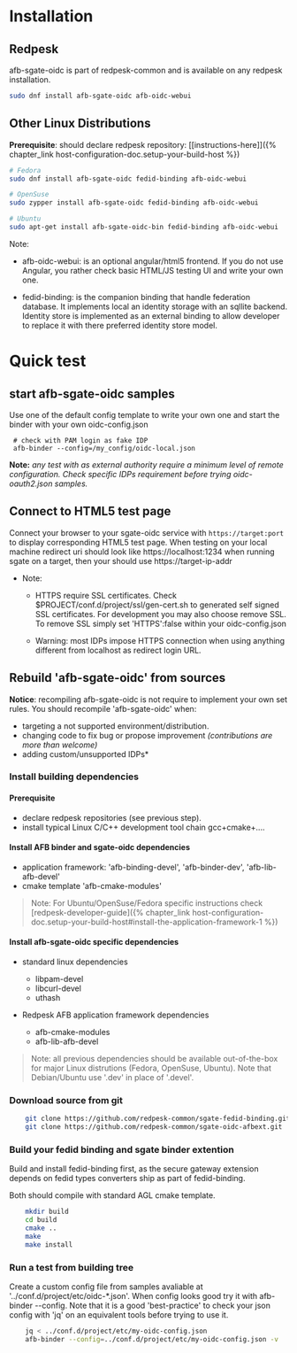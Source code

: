 # Installation

## Redpesk

afb-sgate-oidc is part of redpesk-common and is available on any redpesk installation.

```bash
sudo dnf install afb-sgate-oidc afb-oidc-webui
```

## Other Linux Distributions

**Prerequisite**: should declare redpesk repository: [[instructions-here]]({% chapter_link host-configuration-doc.setup-your-build-host %})

```bash
# Fedora
sudo dnf install afb-sgate-oidc fedid-binding afb-oidc-webui

# OpenSuse
sudo zypper install afb-sgate-oidc fedid-binding afb-oidc-webui

# Ubuntu
sudo apt-get install afb-sgate-oidc-bin fedid-binding afb-oidc-webui
```

Note:

* afb-oidc-webui: is an optional angular/html5 frontend. If you do not use Angular, you rather check basic HTML/JS testing UI and write your own one.

* fedid-binding: is the companion binding that handle federation database.  It implements local an identity storage with an sqllite backend. Identity store is implemented as an external binding to allow developer to replace it with there preferred identity store model.

# Quick test

## start afb-sgate-oidc samples
Use one of the default config template to write your own one and start the binder with your own oidc-config.json

```
 # check with PAM login as fake IDP
 afb-binder --config=/my_config/oidc-local.json
```
**Note:** *any test with as external authority require a minimum level of remote configuration. Check specific IDPs requirement before trying oidc-oauth2.json samples.*

## Connect to HTML5 test page

Connect your browser to your sgate-oidc service with ```https://target:port``` to display corresponding HTML5 test page. When testing on your local machine redirect uri should look like https://localhost:1234 when running sgate on a target, then your should use https://target-ip-addr

* Note:

    * HTTPS require SSL certificates. Check $PROJECT/conf.d/project/ssl/gen-cert.sh to generated self signed SSL certificates. For development you may also choose remove SSL. To remove SSL simply set 'HTTPS':false within your oidc-config.json

    * Warning: most IDPs impose HTTPS connection when using anything different from localhost as redirect login URL.


## Rebuild 'afb-sgate-oidc' from sources

**Notice**: recompiling afb-sgate-oidc is not require to implement your own set rules. You should recompile 'afb-sgate-oidc' when:

* targeting a not supported environment/distribution.
* changing code to fix bug or propose improvement *(contributions are more than welcome)*
* adding custom/unsupported IDPs*

### Install building dependencies

#### Prerequisite

* declare redpesk repositories (see previous step).
* install typical Linux C/C++ development tool chain gcc+cmake+....

#### Install AFB binder and sgate-oidc dependencies

* application framework: 'afb-binding-devel', 'afb-binder-dev', 'afb-lib-afb-devel'
* cmake template 'afb-cmake-modules'

>Note: For Ubuntu/OpenSuse/Fedora specific instructions check [redpesk-developer-guide]({% chapter_link host-configuration-doc.setup-your-build-host#install-the-application-framework-1 %})

#### Install afb-sgate-oidc specific dependencies

* standard linux dependencies
    * libpam-devel
    * libcurl-devel
    * uthash

* Redpesk AFB application framework dependencies
    * afb-cmake-modules
    * afb-lib-afb-devel

>Note: all previous dependencies should be available out-of-the-box for major Linux distrutions (Fedora, OpenSuse, Ubuntu). Note that Debian/Ubuntu use '.dev' in place of '.devel'.

### Download source from git

```bash
    git clone https://github.com/redpesk-common/sgate-fedid-binding.git
    git clone https://github.com/redpesk-common/sgate-oidc-afbext.git
```

### Build your fedid binding and sgate binder extention

Build and install fedid-binding first, as the secure gateway extension depends on fedid types converters ship as part of fedid-binding.

Both should compile with standard AGL cmake template.

```bash
    mkdir build
    cd build
    cmake ..
    make
    make install
```

### Run a test from building tree

Create a custom config file from samples avaliable at '../conf.d/project/etc/oidc-*.json'. When config looks good try it with afb-binder --config. Note that it is a good 'best-practice' to check your json config with 'jq' on an equivalent tools before trying to use it.

```bash
    jq < ../conf.d/project/etc/my-oidc-config.json
    afb-binder --config=../conf.d/project/etc/my-oidc-config.json -v
```
